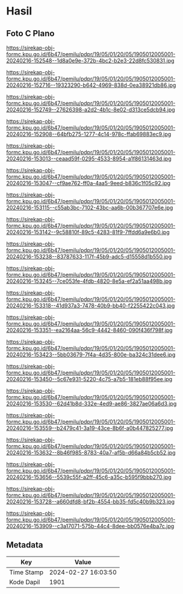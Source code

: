 # Hasil

## Foto C Plano

https://sirekap-obj-formc.kpu.go.id/6b47/pemilu/pdpr/19/05/01/20/05/1905012005001-20240216-152548--1d8a0e9e-372b-4bc2-b2e3-22d8fc530831.jpg

https://sirekap-obj-formc.kpu.go.id/6b47/pemilu/pdpr/19/05/01/20/05/1905012005001-20240216-152716--19323290-b642-4969-838d-0ea38921db86.jpg

https://sirekap-obj-formc.kpu.go.id/6b47/pemilu/pdpr/19/05/01/20/05/1905012005001-20240216-152749--27626398-a2d2-4b1c-8e02-d313ce5dcb94.jpg

https://sirekap-obj-formc.kpu.go.id/6b47/pemilu/pdpr/19/05/01/20/05/1905012005001-20240216-152908--64bfb275-1277-4c14-978c-ffab69883ec9.jpg

https://sirekap-obj-formc.kpu.go.id/6b47/pemilu/pdpr/19/05/01/20/05/1905012005001-20240216-153013--ceaad59f-0295-4533-8954-a1f86131463d.jpg

https://sirekap-obj-formc.kpu.go.id/6b47/pemilu/pdpr/19/05/01/20/05/1905012005001-20240216-153047--cf9ae762-ff0a-4aa5-9eed-b836c1f05c92.jpg

https://sirekap-obj-formc.kpu.go.id/6b47/pemilu/pdpr/19/05/01/20/05/1905012005001-20240216-153115--c55ab3bc-7102-43bc-aa6b-00b367707e6e.jpg

https://sirekap-obj-formc.kpu.go.id/6b47/pemilu/pdpr/19/05/01/20/05/1905012005001-20240216-153142--9c58810f-89c5-4283-81f9-7ffdd6a9e6b0.jpg

https://sirekap-obj-formc.kpu.go.id/6b47/pemilu/pdpr/19/05/01/20/05/1905012005001-20240216-153238--83787633-117f-45b9-adc5-d15558d1b550.jpg

https://sirekap-obj-formc.kpu.go.id/6b47/pemilu/pdpr/19/05/01/20/05/1905012005001-20240216-153245--7ce053fe-4fdb-4820-8e5a-ef2a51aa498b.jpg

https://sirekap-obj-formc.kpu.go.id/6b47/pemilu/pdpr/19/05/01/20/05/1905012005001-20240216-153318--41d937a3-7478-40b9-bb40-f2255422c043.jpg

https://sirekap-obj-formc.kpu.go.id/6b47/pemilu/pdpr/19/05/01/20/05/1905012005001-20240216-153351--ea2164aa-56c9-4442-8460-090f436f798f.jpg

https://sirekap-obj-formc.kpu.go.id/6b47/pemilu/pdpr/19/05/01/20/05/1905012005001-20240216-153423--5bb03679-7f4a-4d35-800e-ba324c31dee6.jpg

https://sirekap-obj-formc.kpu.go.id/6b47/pemilu/pdpr/19/05/01/20/05/1905012005001-20240216-153450--5c67e931-5220-4c75-a7b5-181eb88f95ee.jpg

https://sirekap-obj-formc.kpu.go.id/6b47/pemilu/pdpr/19/05/01/20/05/1905012005001-20240216-153530--62d41b8d-332e-4ed9-ae86-3827ae06a6d3.jpg

https://sirekap-obj-formc.kpu.go.id/6b47/pemilu/pdpr/19/05/01/20/05/1905012005001-20240216-153559--b2479c41-3a19-43ce-8b6f-a0b447825277.jpg

https://sirekap-obj-formc.kpu.go.id/6b47/pemilu/pdpr/19/05/01/20/05/1905012005001-20240216-153632--8b46f985-8783-40a7-af5b-d66a84b5cb52.jpg

https://sirekap-obj-formc.kpu.go.id/6b47/pemilu/pdpr/19/05/01/20/05/1905012005001-20240216-153656--5539c55f-a2ff-45c6-a35c-b595f9bbb270.jpg

https://sirekap-obj-formc.kpu.go.id/6b47/pemilu/pdpr/19/05/01/20/05/1905012005001-20240216-153728--a660dfd8-bf2b-4554-bb35-fd5c40b9b323.jpg

https://sirekap-obj-formc.kpu.go.id/6b47/pemilu/pdpr/19/05/01/20/05/1905012005001-20240216-153909--c3a17071-575b-44c4-8dee-bb0576e4ba7c.jpg


## Metadata

| Key        | Value               |
| ---------- | ------------------- |
| Time Stamp | 2024-02-27 16:03:50 |
| Kode Dapil | 1901                |



